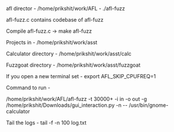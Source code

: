 afl director - /home/prikshit/work/AFL - ./afl-fuzz

afl-fuzz.c contains codebase of afl-fuzz

Compile afl-fuzz.c -> make afl-fuzz

Projects in - /home/prikshit/work/asst

Calculator directory -
/home/prikshit/work/asst/calc

Fuzzgoat directory -
/home/prikshit/work/asst/fuzzgoat

If you open a new terminal set -
export AFL_SKIP_CPUFREQ=1

Command to run -

/home/prikshit/work/AFL/afl-fuzz -t 30000+ -i in -o out -g /home/prikshit/Downloads/gui_interaction.py -n -- /usr/bin/gnome-calculator

Tail the logs -
tail -f -n 100 log.txt
